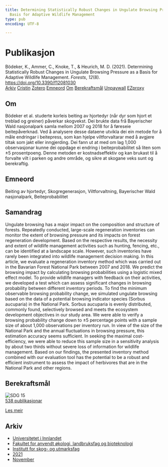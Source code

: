 ```yaml
---
title: Determining Statistically Robust Changes in Ungulate Browsing Pressure as a
  Basis for Adaptive Wildlife Management
type: pub
encoding: UTF-8

---
```

<h1>Publikasjon</h1>
<article id="csl-bib-container-7NBSRY8L" class="csl-bib-container">
  <div class="csl-bib-body"> <div class="csl-entry">Bödeker, K., Ammer, C., Knoke, T., &#38; Heurich, M. D. (2021). Determining Statistically Robust Changes in Ungulate Browsing Pressure as a Basis for Adaptive Wildlife Management. <i>Forests</i>, <i>12</i>(8). <a href="https://doi.org/10.3390/f12081030">https://doi.org/10.3390/f12081030</a></div> </div>
  <div class="csl-bib-buttons">
    <a href="#taxonomy-article-7NBSRY8L" alt="archive" class="csl-bib-button">Arkiv</a>
    <a href="https://app.cristin.no/results/show.jsf?id=1954274" alt="Cristin" class="csl-bib-button">Cristin</a>
    <a href="http://zotero.org/groups/5881554/items/7NBSRY8L" alt="Zotero" class="csl-bib-button">Zotero</a>
    <a href="#keywords-article-7NBSRY8L" alt="keywords" class="csl-bib-button">Emneord</a>
    <a href="#about-article-7NBSRY8L" alt="about_pub" class="csl-bib-button">Om</a>
    <a href="#sdg-article-7NBSRY8L" alt="sdg" class="csl-bib-button">Berekraftsmål</a>
    <a href="https://www.mdpi.com/1999-4907/12/8/1030/pdf?version=1628063177" alt="Unpaywall" class="csl-bib-button">Unpaywall</a>
    <a href="https://www.mdpi.com/1999-4907/12/8/1030/pdf?version=1628063177" alt="EZproxy" class="csl-bib-button">EZproxy</a>
  </div>
  <div id="csl-bib-meta-container-7NBSRY8L"></div>
</article>
<div id="csl-bib-meta-7NBSRY8L" class="csl-bib-meta">
  <article id="about-article-7NBSRY8L" class="about_pub-article">
    <h1>Om</h1>
    Bödeker et al. studerte korleis beiting av hjortedyr (når dyr som hjort et treblad og greiner) påverkar skogvekst. Dei brukte data frå Bayerischer Wald nasjonalpark samla mellom 2007 og 2018 for å føreseie beitepåverknad. Ved å analysere desse dataene utvikla dei ein metode for å måle endringar i beitepress, som kan hjelpe viltforvaltarar med å avgjere tiltak som jakt eller inngjerding. Dei fann ut at med om lag 1,000 observasjonar kunne dei oppdage ei endring i beiteprobabilitet så liten som ±5 prosentpoeng. Denne metoden er kostnadseffektiv og kan brukast til å forvalte vilt i parken og andre område, og sikre at skogane veks sunt og berekraftig.
  </article>
  <article id="keywords-article-7NBSRY8L" class="keywords-article">
    <h1>Emneord</h1>
    Beiting av hjortedyr, Skogregenerasjon, Viltforvaltning, Bayerischer Wald nasjonalpark, Beiteprobabilitet
  </article>
  <article id="abstract-article-7NBSRY8L" class="abstract-article">
    <h1>Samandrag</h1>
    Ungulate browsing has a major impact on the composition and structure of forests. 
Repeatedly conducted, large-scale regeneration inventories can monitor the extent of browsing 
pressure and its impacts on forest regeneration development. Based on the respective results, the 
necessity and extent of wildlife management activities such as hunting, fencing, etc., can be identified 
at a landscape scale. However, such inventories have rarely been integrated into wildlife management 
decision making. In this article, we evaluate a regeneration inventory method which was carried 
out in the Bavarian Forest National Park between 2007 and 2018. We predict the browsing impact by 
calculating browsing probabilities using a logistic mixed effect model. To provide wildlife managers 
with feedback on their activities, we developed a test which can assess significant changes in 
browsing probability between different inventory periods. To find the minimum observable browsing 
probability change, we simulated ungulate browsing based on the data of a potential browsing 
indicator species (Sorbus aucuparia) in the National Park. Sorbus aucuparia is evenly distributed, 
commonly found, selectively browsed and meets the ecosystem development objectives in our study 
area. We were able to verify a browsing probability change down to ±5 percentage points with 
a sample size of about 1,000 observations per inventory run. In view of the size of the National 
Park and the annual fluctuations in browsing pressure, this estimation accuracy seems sufficient. In 
seeking the maximal cost-efficiency, we were able to reduce this sample size in a sensitivity analysis 
by about two thirds without severe loss of information for wildlife management. Based on our 
findings, the presented inventory method combined with our evaluation tool has the potential to be 
a robust and efficient instrument to assess the impact of herbivores that are in the National Park and 
other regions.
  </article>
  <article id="sdg-article-7NBSRY8L" class="sdg-article">
    <h1>Berekraftsmål</h1>
    <div class="sdg-container"><div id="sdg15" class="sdg">
        <img src="{{< params subfolder >}}images/sdg/sdg15_nn.png" class="image" alt="SDG 15">
        <div class="sdg-overlay">
          <a href="/nn/archive/?key=?sdg=15#archive" class="sdg-publication-count"><span>538</span> publikasjonar</a>
          <p><a href="https://fn.no/om-fn/fns-baerekraftsmaal/livet-paa-land?lang=nno-NO" class="sdg-read-more">Les meir</a></p>
        </div>
      </div></div>
  </article>
  <article id="taxonomy-article-7NBSRY8L" class="taxonomy-article">
    <h1>Arkiv</h1>
    <ul>
      <li>
        <a href="/nn/archive/?key=3DCRN523">Universitetet i Innlandet</a>
      </li>
      <li>
        <a href="/nn/archive/?key=T77LXH6D">Fakultet for anvendt økologi, landbruksfag og bioteknologi</a>
      </li>
      <li>
        <a href="/nn/archive/?key=7TRARPE3">Institutt for skog- og utmarksfag</a>
      </li>
      <li>
        <a href="/nn/archive/?key=5LT6Q2XL">2021</a>
      </li>
      <li>
        <a href="/nn/archive/?key=XJI2FSP6">November</a>
      </li>
    </ul>
  </article>
</div>
